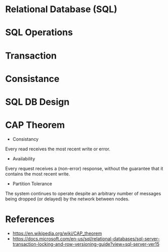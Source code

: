 # Relational Database (SQL)

# SQL Operations

# Transaction

# Consistance

# SQL DB Design

# CAP Theorem

- Consistancy

Every read receives the most recent write or error.

- Availability

Every request receives a (non-error) response, without the guarantee that it contains the most recent write.

- Partition Tolerance

The system continues to operate despite an arbitrary number of messages being dropped (or delayed) by the network between nodes.


# References

- https://en.wikipedia.org/wiki/CAP_theorem
- https://docs.microsoft.com/en-us/sql/relational-databases/sql-server-transaction-locking-and-row-versioning-guide?view=sql-server-ver15
